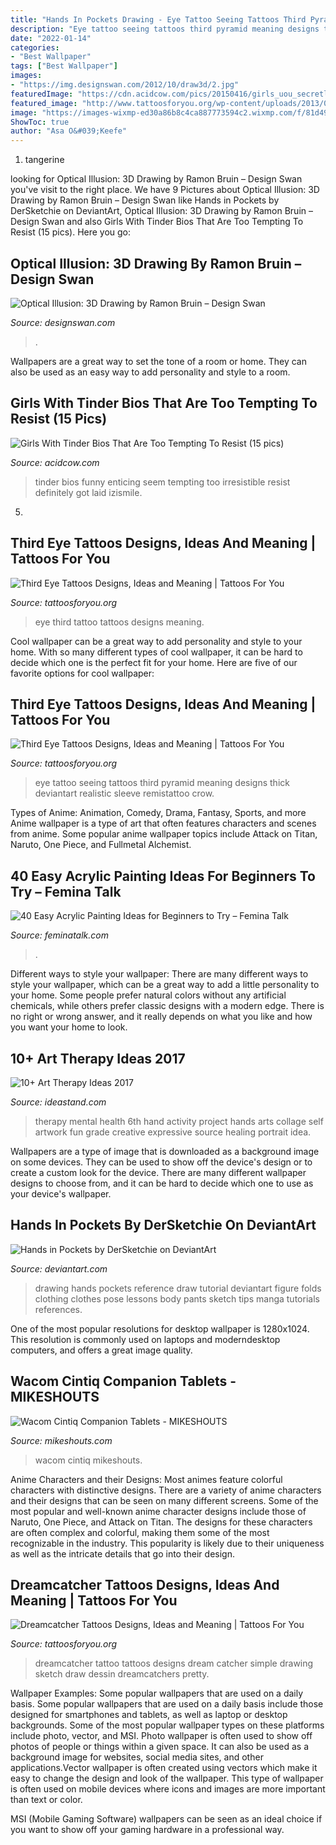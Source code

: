 ```yaml
---
title: "Hands In Pockets Drawing - Eye Tattoo Seeing Tattoos Third Pyramid Meaning Designs Thick Deviantart Realistic Sleeve Remistattoo Crow"
description: "Eye tattoo seeing tattoos third pyramid meaning designs thick deviantart realistic sleeve remistattoo crow"
date: "2022-01-14"
categories:
- "Best Wallpaper"
tags: ["Best Wallpaper"]
images:
- "https://img.designswan.com/2012/10/draw3d/2.jpg"
featuredImage: "https://cdn.acidcow.com/pics/20150416/girls_uou_secretly_want_11.jpg"
featured_image: "http://www.tattoosforyou.org/wp-content/uploads/2013/09/Tattoo-Dreamcatcher-565x1024.jpg"
image: "https://images-wixmp-ed30a86b8c4ca887773594c2.wixmp.com/f/81d49b54-b6c9-4af8-a8d3-da07dc754362/d4use4i-5098a941-8a5b-4b0c-a381-38df98a22855.png/v1/fill/w_900,h_1210,q_80,strp/hands_in_pockets_by_dersketchie_d4use4i-fullview.jpg?token=eyJ0eXAiOiJKV1QiLCJhbGciOiJIUzI1NiJ9.eyJzdWIiOiJ1cm46YXBwOjdlMGQxODg5ODIyNjQzNzNhNWYwZDQxNWVhMGQyNmUwIiwiaXNzIjoidXJuOmFwcDo3ZTBkMTg4OTgyMjY0MzczYTVmMGQ0MTVlYTBkMjZlMCIsIm9iaiI6W1t7ImhlaWdodCI6Ijw9MTIxMCIsInBhdGgiOiJcL2ZcLzgxZDQ5YjU0LWI2YzktNGFmOC1hOGQzLWRhMDdkYzc1NDM2MlwvZDR1c2U0aS01MDk4YTk0MS04YTViLTRiMGMtYTM4MS0zOGRmOThhMjI4NTUucG5nIiwid2lkdGgiOiI8PTkwMCJ9XV0sImF1ZCI6WyJ1cm46c2VydmljZTppbWFnZS5vcGVyYXRpb25zIl19.ugGHdbxB963pAoDsjeHNf9fmS_Qzf9TOzYvlUVgN0ls"
ShowToc: true
author: "Asa O&#039;Keefe"
---
```



1. tangerine 

	

		
looking for Optical Illusion: 3D Drawing by Ramon Bruin – Design Swan you've visit to the right place. We have 9 Pictures about Optical Illusion: 3D Drawing by Ramon Bruin – Design Swan like Hands in Pockets by DerSketchie on DeviantArt, Optical Illusion: 3D Drawing by Ramon Bruin – Design Swan and also Girls With Tinder Bios That Are Too Tempting To Resist (15 pics). Here you go:
		
    
## Optical Illusion: 3D Drawing By Ramon Bruin – Design Swan

<img loading=lazy src="https://img.designswan.com/2012/10/draw3d/2.jpg" onerror="this.onerror=null;this.src='https://tse2.mm.bing.net/th?id=OIP.vOMRE9sx2ICo7lulZlGR3QHaJ3&amp;pid=15.1';" alt="Optical Illusion: 3D Drawing by Ramon Bruin – Design Swan">

_Source: designswan.com_

>. 

	

Wallpapers are a great way to set the tone of a room or home. They can also be used as an easy way to add personality and style to a room.

    
## Girls With Tinder Bios That Are Too Tempting To Resist (15 Pics)

<img loading=lazy src="https://cdn.acidcow.com/pics/20150416/girls_uou_secretly_want_11.jpg" onerror="this.onerror=null;this.src='https://tse3.mm.bing.net/th?id=OIP.Y706d-1zo63RNSbbjtQIiAHaK9&amp;pid=15.1';" alt="Girls With Tinder Bios That Are Too Tempting To Resist (15 pics)">

_Source: acidcow.com_

>tinder bios funny enticing seem tempting too irresistible resist definitely got laid izismile. 

	

5.

    
## Third Eye Tattoos Designs, Ideas And Meaning | Tattoos For You

<img loading=lazy src="http://www.tattoosforyou.org/wp-content/uploads/2016/05/Third-Eye-Tattoo-Pictures.jpg" onerror="this.onerror=null;this.src='https://tse4.mm.bing.net/th?id=OIP.DxEFDjJrS-A4nX5VgcymAwHaLI&amp;pid=15.1';" alt="Third Eye Tattoos Designs, Ideas and Meaning | Tattoos For You">

_Source: tattoosforyou.org_

>eye third tattoo tattoos designs meaning. 

	

Cool wallpaper can be a great way to add personality and style to your home. With so many different types of cool wallpaper, it can be hard to decide which one is the perfect fit for your home. Here are five of our favorite options for cool wallpaper: 

    
## Third Eye Tattoos Designs, Ideas And Meaning | Tattoos For You

<img loading=lazy src="http://www.tattoosforyou.org/wp-content/uploads/2016/05/Third-Eye-Pyramid-Tattoo.jpg" onerror="this.onerror=null;this.src='https://tse3.mm.bing.net/th?id=OIP.BKbHQEVk-kCw1qY2-ywgnAHaLJ&amp;pid=15.1';" alt="Third Eye Tattoos Designs, Ideas and Meaning | Tattoos For You">

_Source: tattoosforyou.org_

>eye tattoo seeing tattoos third pyramid meaning designs thick deviantart realistic sleeve remistattoo crow. 

	

Types of Anime: Animation, Comedy, Drama, Fantasy, Sports, and more
Anime wallpaper is a type of art that often features characters and scenes from anime. Some popular anime wallpaper topics include Attack on Titan, Naruto, One Piece, and Fullmetal Alchemist.

    
## 40 Easy Acrylic Painting Ideas For Beginners To Try – Femina Talk

<img loading=lazy src="https://www.feminatalk.com/wp-content/uploads/2019/09/Easy-Acrylic-Painting-Ideas-for-Beginners00015.jpg" onerror="this.onerror=null;this.src='https://tse3.mm.bing.net/th?id=OIP.BJSY1lmZhdTsxUDwAKTtOwHaJ4&amp;pid=15.1';" alt="40 Easy Acrylic Painting Ideas for Beginners to Try – Femina Talk">

_Source: feminatalk.com_

>. 

	

Different ways to style your wallpaper:
There are many different ways to style your wallpaper, which can be a great way to add a little personality to your home. Some people prefer natural colors without any artificial chemicals, while others prefer classic designs with a modern edge. There is no right or wrong answer, and it really depends on what you like and how you want your home to look.

    
## 10+ Art Therapy Ideas 2017

<img loading=lazy src="http://ideastand.com/wp-content/uploads/2014/05/art-therapy-ideas/7-art-therapy-ideas.jpg" onerror="this.onerror=null;this.src='https://tse4.mm.bing.net/th?id=OIP.wQEH2vgbHV2iGNyH8PIO5AHaKJ&amp;pid=15.1';" alt="10+ Art Therapy Ideas 2017">

_Source: ideastand.com_

>therapy mental health 6th hand activity project hands arts collage self artwork fun grade creative expressive source healing portrait idea. 

	

Wallpapers are a type of image that is downloaded as a background image on some devices. They can be used to show off the device's design or to create a custom look for the device. There are many different wallpaper designs to choose from, and it can be hard to decide which one to use as your device's wallpaper.

    
## Hands In Pockets By DerSketchie On DeviantArt

<img loading=lazy src="https://images-wixmp-ed30a86b8c4ca887773594c2.wixmp.com/f/81d49b54-b6c9-4af8-a8d3-da07dc754362/d4use4i-5098a941-8a5b-4b0c-a381-38df98a22855.png/v1/fill/w_900,h_1210,q_80,strp/hands_in_pockets_by_dersketchie_d4use4i-fullview.jpg?token=eyJ0eXAiOiJKV1QiLCJhbGciOiJIUzI1NiJ9.eyJzdWIiOiJ1cm46YXBwOjdlMGQxODg5ODIyNjQzNzNhNWYwZDQxNWVhMGQyNmUwIiwiaXNzIjoidXJuOmFwcDo3ZTBkMTg4OTgyMjY0MzczYTVmMGQ0MTVlYTBkMjZlMCIsIm9iaiI6W1t7ImhlaWdodCI6Ijw9MTIxMCIsInBhdGgiOiJcL2ZcLzgxZDQ5YjU0LWI2YzktNGFmOC1hOGQzLWRhMDdkYzc1NDM2MlwvZDR1c2U0aS01MDk4YTk0MS04YTViLTRiMGMtYTM4MS0zOGRmOThhMjI4NTUucG5nIiwid2lkdGgiOiI8PTkwMCJ9XV0sImF1ZCI6WyJ1cm46c2VydmljZTppbWFnZS5vcGVyYXRpb25zIl19.ugGHdbxB963pAoDsjeHNf9fmS_Qzf9TOzYvlUVgN0ls" onerror="this.onerror=null;this.src='https://tse3.mm.bing.net/th?id=OIP.HqkRoYrgw7pMXOQ53ZrcNQHaJ9&amp;pid=15.1';" alt="Hands in Pockets by DerSketchie on DeviantArt">

_Source: deviantart.com_

>drawing hands pockets reference draw tutorial deviantart figure folds clothing clothes pose lessons body pants sketch tips manga tutorials references. 

	

One of the most popular resolutions for desktop wallpaper is 1280x1024. This resolution is commonly used on laptops and moderndesktop computers, and offers a great image quality.

    
## Wacom Cintiq Companion Tablets - MIKESHOUTS

<img loading=lazy src="https://mikeshouts.com/wp-content/uploads/2013/08/Wacom-Cintiq-Companion-Tablet1.jpg" onerror="this.onerror=null;this.src='https://tse4.mm.bing.net/th?id=OIP.to7MukCjyHGAOxp68Nb_QQHaE8&amp;pid=15.1';" alt="Wacom Cintiq Companion Tablets - MIKESHOUTS">

_Source: mikeshouts.com_

>wacom cintiq mikeshouts. 

	

Anime Characters and their Designs: Most animes feature colorful characters with distinctive designs.
There are a variety of anime characters and their designs that can be seen on many different screens. Some of the most popular and well-known anime character designs include those of Naruto, One Piece, and Attack on Titan. The designs for these characters are often complex and colorful, making them some of the most recognizable in the industry. This popularity is likely due to their uniqueness as well as the intricate details that go into their design.

    
## Dreamcatcher Tattoos Designs, Ideas And Meaning | Tattoos For You

<img loading=lazy src="http://www.tattoosforyou.org/wp-content/uploads/2013/09/Tattoo-Dreamcatcher-565x1024.jpg" onerror="this.onerror=null;this.src='https://tse4.mm.bing.net/th?id=OIP.xns40uqBFOM7VNM__HnHGQHaNb&amp;pid=15.1';" alt="Dreamcatcher Tattoos Designs, Ideas and Meaning | Tattoos For You">

_Source: tattoosforyou.org_

>dreamcatcher tattoo tattoos designs dream catcher simple drawing sketch draw dessin dreamcatchers pretty. 

	

Wallpaper Examples: Some popular wallpapers that are used on a daily basis.
Some popular wallpapers that are used on a daily basis include those designed for smartphones and tablets, as well as laptop or desktop backgrounds. Some of the most popular wallpaper types on these platforms include photo, vector, and MSI. 
Photo wallpaper is often used to show off photos of people or things within a given space. It can also be used as a background image for websites, social media sites, and other applications.Vector wallpaper is often created using vectors which make it easy to change the design and look of the wallpaper. This type of wallpaper is often used on mobile devices where icons and images are more important than text or color. 

MSI (Mobile Gaming Software) wallpapers can be seen as an ideal choice if you want to show off your gaming hardware in a professional way.

